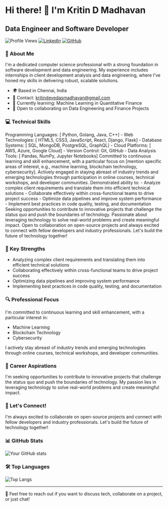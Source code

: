 # Hi there! 👋 I'm Kritin D Madhavan

## Data Engineer and Software Developer

![Profile Views](https://komarev.com/ghpvc/?username=KritinDMadhavan&color=brightgreen)
[![LinkedIn](https://img.shields.io/badge/LinkedIn-Connect-blue)](https://www.linkedin.com/in/kritin-madhavan/)
[![GitHub](https://img.shields.io/badge/GitHub-Follow-181717?logo=github&style=flat-square)](https://github.com/KritinDMadhavan)

### 🚀 About Me

I'm a dedicated computer science professional with a strong foundation in software development and data engineering. My experience includes internships in client development analysis and data engineering, where I've honed my skills in delivering robust, scalable solutions.

- 🌍 Based in Chennai, India
- 📧 Contact: [kritindevedasmadhavan@gmail.com](mailto:kritindevedasmadhavan@gmail.com)
- 🧠 Currently learning: Machine Learning in Quantitative Finance
- 🤝 Open to collaborating on Data Engineering and Finance Projects

### 💻 Technical Skills

Programming Languages: \[ Python, Golang, Java, C++\] - Web Technologies: \[ HTML5, CSS3, JavaScript, React, Django, Flask\] - Database Systems: \[ SQL, MongoDB, PostgreSQL, GraphQL\] - Cloud Platforms: \[ AWS, Azure, Google Cloud\] - Version Control: Git, GitHub - Data Analysis Tools: \[ Pandas, NumPy, Jupyter Notebooks\] Committed to continuous learning and skill enhancement, with a particular focus on \[mention specific areas of interest, e.g., machine learning, blockchain technology, cybersecurity\]. Actively engaged in staying abreast of industry trends and emerging technologies through participation in online courses, technical workshops, and developer communities. Demonstrated ability to: - Analyze complex client requirements and translate them into efficient technical solutions - Collaborate effectively within cross-functional teams to drive project success - Optimize data pipelines and improve system performance - Implement best practices in code quality, testing, and documentation Seeking opportunities to contribute to innovative projects that challenge the status quo and push the boundaries of technology. Passionate about leveraging technology to solve real-world problems and create meaningful impact. Open to collaboration on open-source projects and always excited to connect with fellow developers and industry professionals. Let's build the future of technology together!


### 🌟 Key Strengths

- Analyzing complex client requirements and translating them into efficient technical solutions
- Collaborating effectively within cross-functional teams to drive project success
- Optimizing data pipelines and improving system performance
- Implementing best practices in code quality, testing, and documentation

### 🔍 Professional Focus

I'm committed to continuous learning and skill enhancement, with a particular interest in:
- Machine Learning
- Blockchain Technology
- Cybersecurity

I actively stay abreast of industry trends and emerging technologies through online courses, technical workshops, and developer communities.

### 🎯 Career Aspirations

I'm seeking opportunities to contribute to innovative projects that challenge the status quo and push the boundaries of technology. My passion lies in leveraging technology to solve real-world problems and create meaningful impact.

### 🤝 Let's Connect!

I'm always excited to collaborate on open-source projects and connect with fellow developers and industry professionals. Let's build the future of technology together!

### 📊 GitHub Stats

![Your GitHub stats](https://github-readme-stats.vercel.app/api?username=your-github-username&show_icons=true&theme=radical)

### 🛠️ Top Languages

![Top Langs](https://github-readme-stats.vercel.app/api/top-langs/?username=your-github-username&layout=compact&theme=radical)

---

💬 Feel free to reach out if you want to discuss tech, collaborate on a project, or just chat!
